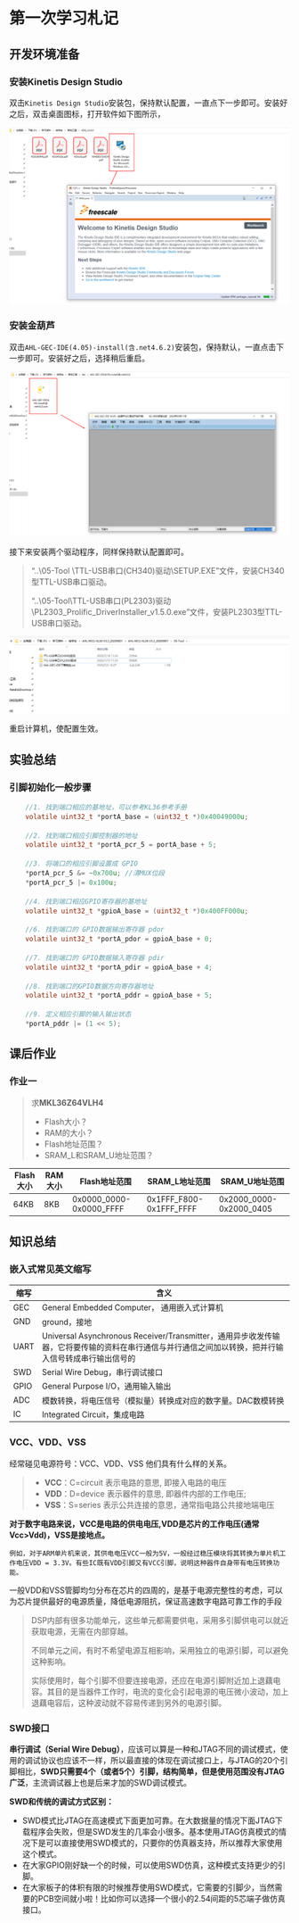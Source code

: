 # 第一次学习札记

## 开发环境准备

### 安装Kinetis Design Studio

双击`Kinetis Design Studio`安装包，保持默认配置，一直点下一步即可。安装好之后，双击桌面图标，打开软件如下图所示，

![image-20200903213558794](assets/First/image-20200903213558794.png)

### 安装金葫芦

双击`AHL-GEC-IDE(4.05)-install(含.net4.6.2)`安装包，保持默认，一直点击下一步即可。安装好之后，选择稍后重启。

![image-20200903214456776](assets/First/image-20200903214456776.png)

接下来安装两个驱动程序，同样保持默认配置即可。

> “..\05-Tool \TTL-USB串口(CH340)驱动\SETUP.EXE”文件，安装CH340型TTL-USB串口驱动。
>
> “..\05-Tool\TTL-USB串口(PL2303)驱动\PL2303_Prolific_DriverInstaller_v1.5.0.exe”文件，安装PL2303型TTL-USB串口驱动。

![image-20200903215004365](assets/First/image-20200903215004365.png)

重启计算机，使配置生效。



## 实验总结

### 引脚初始化一般步骤

```c
	//1. 找到端口相应的基地址，可以参考KL36参考手册
    volatile uint32_t *portA_base = (uint32_t *)0x40049000u;

    //2. 找到端口相应引脚控制器的地址
    volatile uint32_t *portA_pcr_5 = portA_base + 5;

    //3. 将端口的相应引脚设置成 GPIO
    *portA_pcr_5 &= ~0x700u; //清MUX位段
    *portA_pcr_5 |= 0x100u;

    //4. 找到端口相应GPIO寄存器的基地址
    volatile uint32_t *gpioA_base = (uint32_t *)0x400FF000u;

    //6. 找到端口的 GPIO数据输出寄存器 pdor
    volatile uint32_t *portA_pdor = gpioA_base + 0;

    //7. 找到端口的 GPIO数据输入寄存器 pdir
    volatile uint32_t *portA_pdir = gpioA_base + 4;

    //8. 找到端口的GPIO数据方向寄存器地址
    volatile uint32_t *portA_pddr = gpioA_base + 5;

    //9. 定义相应引脚的输入输出状态
    *portA_pddr |= (1 << 5);

```



## 课后作业

### 作业一

> 求**MKL36Z64VLH4**
>
> * Flash大小？
> * RAM的大小？
> * Flash地址范围？
> * SRAM_L和SRAM_U地址范围？

| Flash大小 | RAM大小 | Flash地址范围           | SRAM_L地址范围          | SRAM_U地址范围          |
| --------- | ------- | ----------------------- | ----------------------- | ----------------------- |
| 64KB      | 8KB     | 0x0000_0000-0x0000_FFFF | 0x1FFF_F800-0x1FFF_FFFF | 0x2000_0000-0x2000_0405 |





## 知识总结

### 嵌入式常见英文缩写

| 缩写 | 含义                                                         |
| ---- | ------------------------------------------------------------ |
| GEC  | General Embedded Computer， 通用嵌入式计算机                 |
| GND  | ground，接地                                                 |
| UART | Universal Asynchronous Receiver/Transmitter，通用异步收发传输器，它将要传输的资料在串行通信与并行通信之间加以转换，把并行输入信号转成串行输出信号的 |
| SWD  | Serial Wire Debug，串行调试接口                              |
| GPIO | General Purpose I/O，通用输入输出                            |
| ADC  | 模数转换，将电压信号（模拟量）转换成对应的数字量。DAC数模转换 |
| IC   | Integrated Circuit，集成电路                                 |



### VCC、VDD、VSS

经常碰见电源符号：VCC、VDD、VSS 他们具有什么样的关系。

> * **VCC**：C=circuit 表示电路的意思, 即接入电路的电压
> * **VDD**：D=device 表示器件的意思, 即器件内部的工作电压;
> * **VSS**：S=series 表示公共连接的意思，通常指电路公共接地端电压

**对于数字电路来说，VCC是电路的供电电压,VDD是芯片的工作电压(通常Vcc>Vdd)，VSS是接地点。**

```
例如，对于ARM单片机来说，其供电电压VCC一般为5V，一般经过稳压模块将其转换为单片机工作电压VDD = 3.3V。有些IC既有VDD引脚又有VCC引脚，说明这种器件自身带有电压转换功能。
```


一般VDD和VSS管脚均匀分布在芯片的四周的，是基于电源完整性的考虑，可以为芯片提供最好的电源质量，降低电源阻抗，保证高速数字电路可靠工作的手段

> DSP内部有很多功能单元，这些单元都需要供电，采用多引脚供电可以就近获取电源，无需在内部穿越。
>
> 不同单元之间，有时不希望电源互相影响，采用独立的电源引脚，可以避免这种影响。
>
> 实际使用时，每个引脚不但要连接电源，还应在电源引脚附近加上退藕电容。其目的是当器件工作时，电流的变化会引起电源的电压微小波动，加上退藕电容后，这种波动就不容易传递到另外的电源引脚。

 

### SWD接口

**串行调试（Serial Wire Debug）**，应该可以算是一种和JTAG不同的调试模式，使用的调试协议也应该不一样，所以最直接的体现在调试接口上，与JTAG的20个引脚相比，**SWD只需要4个（或者5个）引脚，结构简单，但是使用范围没有JTAG广泛**，主流调试器上也是后来才加的SWD调试模式。

**SWD和传统的调试方式区别：**

- SWD模式比JTAG在高速模式下面更加可靠。在大数据量的情况下面JTAG下载程序会失败，但是SWD发生的几率会小很多。基本使用JTAG仿真模式的情况下是可以直接使用SWD模式的，只要你的仿真器支持，所以推荐大家使用这个模式。
- 在大家GPIO刚好缺一个的时候，可以使用SWD仿真，这种模式支持更少的引脚。
- 在大家板子的体积有限的时候推荐使用SWD模式，它需要的引脚少，当然需要的PCB空间就小啦！比如你可以选择一个很小的2.54间距的5芯端子做仿真接口。



